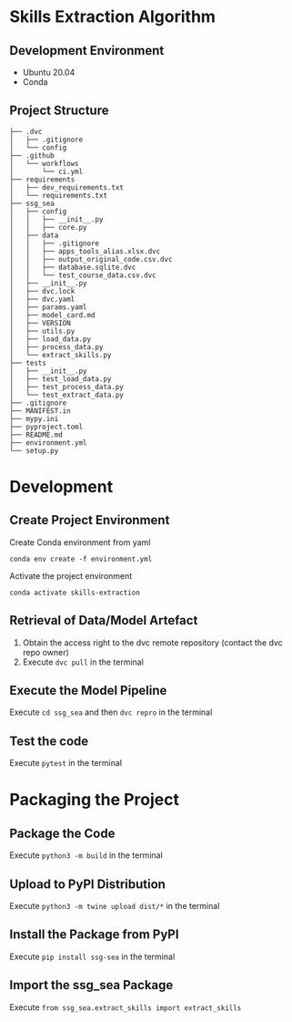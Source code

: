 # Skills Extraction Algorithm

## Development Environment
- Ubuntu 20.04
- Conda

## Project Structure
```
├── .dvc
│   ├── .gitignore 
│   └── config
├── .github
│   └── workflows
│       └── ci.yml
├── requirements
│   ├── dev_requirements.txt
│   └── requirements.txt
├── ssg_sea
│   ├── config
│   │   ├── __init__.py
│   │   ├── core.py
│   ├── data
│   │   ├── .gitignore 
│   │   ├── apps_tools_alias.xlsx.dvc
│   │   ├── output_original_code.csv.dvc
│   │   ├── database.sqlite.dvc 
│   │   └── test_course_data.csv.dvc                                  
│   ├── __init__.py
│   ├── dvc.lock
│   ├── dvc.yaml
│   ├── params.yaml
│   ├── model_card.md
│   ├── VERSION
│   ├── utils.py 
│   ├── load_data.py
│   ├── process_data.py
│   └── extract_skills.py
├── tests        
│   ├── __init__.py          
│   ├── test_load_data.py
│   ├── test_process_data.py
│   └── test_extract_data.py
├── .gitignore
├── MANIFEST.in
├── mypy.ini
├── pyproject.toml
├── README.md
├── environment.yml
└── setup.py
```

# Development

## Create Project Environment

Create Conda environment from yaml

`conda env create -f environment.yml`

Activate the project environment

`conda activate skills-extraction`

## Retrieval of Data/Model Artefact

1. Obtain the access right to the dvc remote repository (contact the dvc repo owner)
2. Execute `dvc pull` in the terminal

## Execute the Model Pipeline

Execute `cd ssg_sea` and then `dvc repro` in the terminal

## Test the code

Execute `pytest` in the terminal

# Packaging the Project

## Package the Code

Execute `python3 -m build` in the terminal

## Upload to PyPI Distribution

Execute `python3 -m twine upload dist/*` in the terminal

## Install the Package from PyPI

Execute `pip install ssg-sea` in the terminal

## Import the ssg_sea Package

Execute `from ssg_sea.extract_skills import extract_skills`
